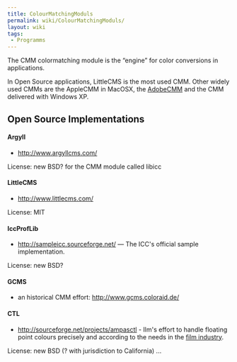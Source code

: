 ```yaml
---
title: ColourMatchingModuls
permalink: wiki/ColourMatchingModuls/
layout: wiki
tags:
 - Programms
---
```


The CMM colormatching module is the “engine” for color conversions in
applications.

In Open Source applications, LittleCMS is the most used CMM. Other
widely used CMMs are the AppleCMM in MacOSX, the
[AdobeCMM](http://labs.adobe.com/downloads/cmm.html) and the CMM
delivered with Windows XP.

Open Source Implementations
---------------------------

#### Argyll

-   <http://www.argyllcms.com/>

License: new BSD? for the CMM module called libicc

#### LittleCMS

-   <http://www.littlecms.com/>

License: MIT

#### IccProfLib

-   <http://sampleicc.sourceforge.net/> — The ICC's official sample
    implementation.

License: new BSD?

#### GCMS

-   an historical CMM effort: <http://www.gcms.coloraid.de/>

#### CTL

-   <http://sourceforge.net/projects/ampasctl> - Ilm's effort to handle
    floating point colours precisely and according to the needs in the
    [film industry](http://www.oscars.org/council/ctl.html).

License: new BSD (? with jurisdiction to California) ...
